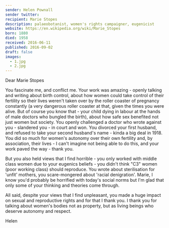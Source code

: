 ```yaml
---
sender: Helen Pownall
sender twitter:
recipient: Marie Stopes
description: palaeobotanist, women's rights campaigner, eugenicist
website: https://en.wikipedia.org/wiki/Marie_Stopes
born: 1880
died: 1958
received: 2016-06-11
published: 2016-09-02
draft: false
images:
  - 1.jpg
  - 2.jpg
---
```

Dear Marie Stopes

You fascinate me, and conflict me. Your work was amazing - openly talking and writing about birth control, about how women could take control of their fertility so their lives weren't taken over by the roller coaster of pregnancy constantly (a very dangerous roller coaster at that, given the times you were alive. But of course you know that - your child dying in labour at the hands of male doctors who bungled the birth), about how safe sex benefited not just women but society. You openly challenged a doctor who wrote against you - slandered you - in court and won. You divorced your first husband, and refused to take your second husband's name - kinda a big deal in 1918. You did so much for women's autonomy over their own fertility and, by association, their lives - I can't imagine not being able to do this, and your work paved the way - thank you. 

But you also held views that I find horrible - you only worked with middle class women due to your eugenics beliefs - you didn't think "C3" women (poor working class) should reproduce. You wrote about sterilisation for 'unfit' mothers, you scare-mongered about 'racial denigration'. Marie, I know you'd probably be horrified with today's social norms but I'm glad that only some of your thinking and theories come through.

All said, despite your views that I find unpleasant, you made a huge impact on sexual and reproductive rights and for that I thank you. I thank you for talking about women's bodies not as property, but as living beings who deserve autonomy and respect.

Helen